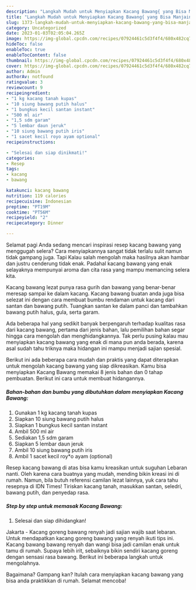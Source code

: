 ```yaml
---
description: "Langkah Mudah untuk Menyiapkan Kacang Bawang{ yang Bisa Manjain Lidah,  Menu Buat lebaran"
title: "Langkah Mudah untuk Menyiapkan Kacang Bawang{ yang Bisa Manjain Lidah,  Menu Buat lebaran"
slug: 1373-langkah-mudah-untuk-menyiapkan-kacang-bawang-yang-bisa-manjain-lidah-menu-buat-lebaran
category: Uncategorized
date: 2023-01-03T02:05:04.265Z
image: https://img-global.cpcdn.com/recipes/07924461c5d3f4f4/680x482cq70/kacang-bawang-foto-resep-utama.jpg
hideToc: false
enableToc: true
enableTocContent: false
thumbnail: https://img-global.cpcdn.com/recipes/07924461c5d3f4f4/680x482cq70/kacang-bawang-foto-resep-utama.jpg
cover: https://img-global.cpcdn.com/recipes/07924461c5d3f4f4/680x482cq70/kacang-bawang-foto-resep-utama.jpg
author: Admin
authorAv: notfound
ratingvalue: 3
reviewcount: 9
recipeingredient:
- "1 kg kacang tanah kupas"
- "10 siung bawang putih halus"
- "1 bungkus kecil santan instant"
- "500 ml air"
- "1,5 sdm garam"
- "5 lembar daun jeruk"
- "10 siung bawang putih iris"
- "1 sacet kecil royo ayam optional"
recipeinstructions:

- "Selesai dan siap dinikmati!"
categories:
- Resep
tags:
- kacang
- bawang

katakunci: kacang bawang 
nutrition: 119 calories
recipecuisine: Indonesian
preptime: "PT19M"
cooktime: "PT56M"
recipeyield: "2"
recipecategory: Dinner

---
```



Selamat pagi Anda sedang mencari inspirasi resep kacang bawang yang menggugah selera? Cara menyiapkannya sangat tidak terlalu sulit namun tidak gampang juga. Tapi Kalau salah mengolah maka hasilnya akan hambar dan justru cenderung tidak enak. Padahal kacang bawang yang enak selayaknya mempunyai aroma dan cita rasa yang mampu memancing selera kita.


Kacang bawang lezat punya rasa gurih dan bawang yang benar-benar meresap sampai ke dalam kacang. Kacang bawang buatan anda juga bisa selezat ini dengan cara membuat bumbu rendaman untuk kacang dari santan dan bawang putih. Tuangkan santan ke dalam panci dan tambahkan bawang putih halus, gula, serta garam.

Ada beberapa hal yang sedikit banyak berpengaruh terhadap kualitas rasa dari kacang bawang, pertama dari jenis bahan, lalu pemilihan bahan segar hingga cara mengolah dan menghidangkannya. Tak perlu pusing kalau mau menyiapkan kacang bawang yang enak di mana pun anda berada, karena asal sudah tahu triknya maka hidangan ini mampu menjadi sajian spesial.


Berikut ini ada beberapa cara mudah dan praktis yang dapat diterapkan untuk mengolah kacang bawang yang siap dikreasikan. Kamu bisa menyiapkan Kacang Bawang memakai 8 jenis bahan dan 0 tahap pembuatan. Berikut ini cara untuk membuat hidangannya.

<!--inarticleads1-->

##### Bahan-bahan dan bumbu yang dibutuhkan dalam menyiapkan Kacang Bawang:

1. Gunakan 1 kg kacang tanah kupas
1. Siapkan 10 siung bawang putih halus
1. Siapkan 1 bungkus kecil santan instant
1. Ambil 500 ml air
1. Sediakan 1,5 sdm garam
1. Siapkan 5 lembar daun jeruk
1. Ambil 10 siung bawang putih iris
1. Ambil 1 sacet kecil roy*o ayam (optional)


Resep kacang bawang di atas bisa kamu kreasikan untuk suguhan Lebaran nanti. Oleh karena cara buatnya yang mudah, mending bikin kreasi ini di rumah. Namun, bila butuh referensi camilan lezat lainnya, yuk cara tahu resepnya di IDN Times! Tiriskan kacang tanah, masukkan santan, seledri, bawang putih, dan penyedap rasa. 

<!--inarticleads2-->

##### Step by step untuk memasak Kacang Bawang:


1. Selesai dan siap dihidangkan!

Jakarta - Kacang goreng bawang renyah jadi sajian wajib saat lebaran. Untuk mendapatkan kacang goreng bawang yang renyah ikuti tips ini. Kacang bawang bawang renyah dan wangi bisa jadi camilan enak untuk tamu di rumah. Supaya lebih irit, sebaiknya bikin sendiri kacang goreng dengan sensasi rasa bawang. Berikut ini beberapa langkah untuk mengolahnya. 

Bagaimana? Gampang kan? Itulah cara menyiapkan kacang bawang yang bisa anda praktikkan di rumah. Selamat mencoba!
